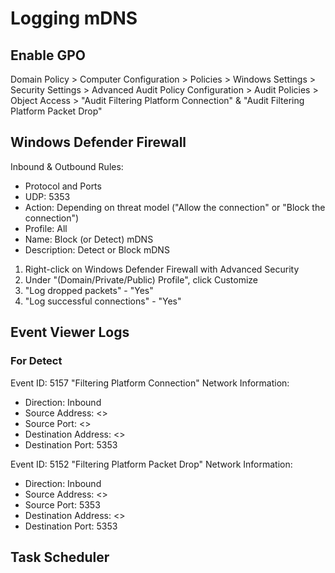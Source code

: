 # Logging mDNS

## Enable GPO

Domain Policy > Computer Configuration > Policies > Windows Settings > Security Settings > Advanced Audit Policy Configuration > Audit Policies > Object Access > "Audit Filtering Platform Connection" & "Audit Filtering Platform Packet Drop"

## Windows Defender Firewall

Inbound & Outbound Rules:
- Protocol and Ports
- UDP: 5353
- Action: Depending on threat model ("Allow the connection" or "Block the connection")
- Profile: All
- Name: Block (or Detect) mDNS
- Description: Detect or Block mDNS

1. Right-click on Windows Defender Firewall with Advanced Security
2. Under "(Domain/Private/Public) Profile", click Customize
3. "Log dropped packets" - "Yes"
4. "Log successful connections" - "Yes"

## Event Viewer Logs

### For Detect

Event ID: 5157 "Filtering Platform Connection"
Network Information:
- Direction: Inbound
- Source Address: <>
- Source Port: <>
- Destination Address: <>
- Destination Port: 5353

Event ID: 5152 "Filtering Platform Packet Drop"
Network Information:
- Direction: Inbound
- Source Address: <>
- Source Port: 5353
- Destination Address: <>
- Destination Port: 5353

## Task Scheduler

<TBA>
